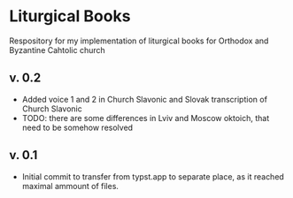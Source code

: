 # Liturgical Books

Respository for my implementation of liturgical books for Orthodox and Byzantine Cahtolic church

## v. 0.2

* Added voice 1 and 2 in Church Slavonic and Slovak transcription of Church Slavonic 
* TODO: there are some differences in Lviv and Moscow oktoich, that need to be somehow resolved

## v. 0.1

* Initial commit to transfer from typst.app to separate place, as it reached maximal ammount of files.